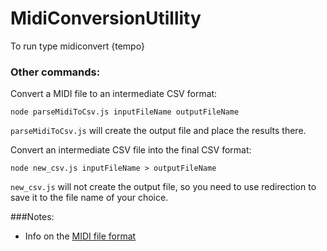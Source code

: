 # MidiConversionUtillity

To run type midiconvert {tempo}

### Other commands:
Convert a MIDI file to an intermediate CSV format:
```
node parseMidiToCsv.js inputFileName outputFileName
```
`parseMidiToCsv.js` will create the output file and place the results there.

Convert an intermediate CSV file into the final CSV format:
```
node new_csv.js inputFileName > outputFileName
```
`new_csv.js` will not create the output file, so you need to use redirection to save it to the file name of your choice.

###Notes:
- Info on the [MIDI file format](https://www.csie.ntu.edu.tw/~r92092/ref/midi/)

